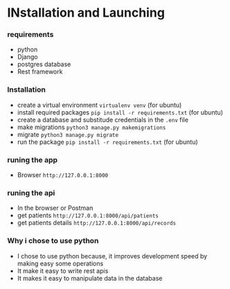 # INstallation and Launching
### requirements
<ul>
    <li>python</li>
    <li>Django</li>
    <li>postgres database</li>
    <li>Rest framework</li>
</ul>

### Installation
<ul>
    <li>create a virtual environment <code>virtualenv venv</code> (for ubuntu)</li>
    <li>install required packages <code>pip install -r requirements.txt</code> (for ubuntu)</li>
    <li>create a database and substitude credentials in the <code>.env</code> file</li>
    <li>make migrations <code>python3 manage.py makemigrations</code></li>
    <li>migrate <code>python3 manage.py migrate</code></li>
    <li>run the package <code>pip install -r requirements.txt</code> (for ubuntu)</li>
</ul>

### runing the app

<ul>
    <li>Browser <code>http://127.0.0.1:8000</code></li>
</ul>

### runing the api

<ul>
    <li>In the browser or Postman</li>
    <li>get patients <code>http://127.0.0.1:8000/api/patients</code></li>
    <li>get patients details <code>http://127.0.0.1:8000/api/records</code></li>
</ul>

### Why i chose to use python

<ul>
    <li>I chose to use python because, it improves development speed by making easy some operations</li>
    <li>It make it easy to write rest apis</li>
    <li>It makes it easy to manipulate data in the database</li>
</ul>